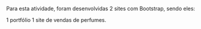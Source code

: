Para esta atividade, foram desenvolvidas 2 sites com Bootstrap, sendo eles:

1 portfólio
1 site de vendas de perfumes.
